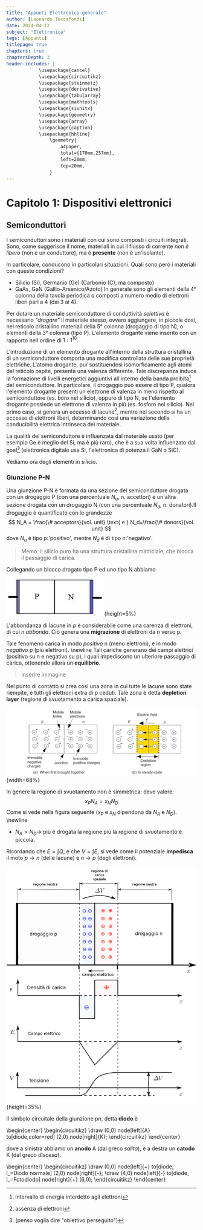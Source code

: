 ```yaml
---
title: "Appunti Elettronica generale"
author: [Leonardo Toccafondi]
date: 2024-04-12
subject: "Elettronica"
tags: [Appunti]
titlepage: true
chapters: true
chaptersDepth: 3
header-includes: |
            \usepackage{cancel}
            \usepackage{circuitikz}
            \usepackage{steinmetz}
            \usepackage{derivative}
            \usepackage{tabularray}
            \usepackage{mathtools}
            \usepackage{siunitx}
            \usepackage{geometry}
            \usepackage{array}
            \usepackage{caption}
            \usepackage{hhline}
				\geometry{
					a4paper,
					total={170mm,257mm},
					left=20mm,
					top=20mm,
				}
---
```


# Capitolo 1: Dispositivi elettronici

## Semiconduttori

I semiconduttori sono i materiali con cui sono composti i circuiti integrati.
Sono, come suggerisce il nome, materiali in cui il flusso di corrente *non è 
libero* (non è un conduttore), ma è **presente** (non è un'isolante).

In particolare, conducono in particolari situazioni. Quali sono però i
materiali con queste condizioni?
- Silicio (Si), Germanio (Ge) (Carbonio (C), ma composto)
- GaAs, GaN (Gallio-Arsenico/Azoto)
In generale sono gli elementi della $4°$ colonna della tavola periodica o
composti a numero medio di elettroni liberi pari a 4 (dai 3 ai 4).

Per dotare un materiale semiconduttore di conduttività *selettiva* è necessario
*"drogare"* il materiale stesso, ovvero aggiungere, in piccole dosi, nel reticolo
cristallino materiali della $5°$ colonna (drogaggio di tipo N), o elementi
della $3°$ colonna (tipo P). L'elemento drogante viene inserito
con un rapporto nell'ordine di $1:1^{10}$.

L'introduzione di un elemento drogante all'interno della struttura cristallina
di un semiconduttore comporta una modifica controllata delle sue proprietà
elettriche. L'atomo drogante, pur sostituendosi isomorficamente agli atomi del
reticolo ospite, presenta una valenza differente. Tale discrepanza induce la
formazione di livelli energetici aggiuntivi all'interno della banda proibita[^1]
del semiconduttore. In particolare, il drogaggio può essere di tipo P, qualora
l'elemento drogante presenti un elettrone di valenza in meno rispetto al
semiconduttore (es. boro nel silicio), oppure di tipo N, se l'elemento drogante
possiede un elettrone di valenza in più (es. fosforo nel silicio). Nel primo caso,
si genera un eccesso di lacune[^2], mentre nel secondo si ha un eccesso di elettroni liberi,
determinando così una variazione della conducibilità elettrica intrinseca del materiale.

La qualità del semiconduttore è influenzata dal materiale usato (per esempio Ge
è meglio del Si, ma è più raro), che è a sua volta influenzato dal goal[^3]
(elettronica digitale usa Si, l'elettronica di potenza il GaN o SiC).

Vediamo ora degli elementi in silicio.

[^1]:intervallo di energia interdetto agli elettroni
[^2]:assenza di elettroni
[^3]:(penso voglia dire "obiettivo perseguito")

### Giunzione P-N

Una giunzione P-N è formata da una sezione del semiconduttore drogata con un drogaggio P (con
una percentuale $N_{a}$, n. accettori) e un'altra sezione drogata con un drogaggio N (con una
percentuale $N_{d}$, n. donatori).Il drogaggio è quantificato con le grandezze
$$
N_A = \frac{\# acceptors}{vol. unit} \text{ e } N_d=\frac{\# donors}{vol. unit}
$$
dove $N_a$ è tipo p:'positivo', mentre $N_d$ è di tipo n:'negativo'.

> Memo: il silicio puro ha una struttura cristallina matriciale, che blocca il passaggio di carica.

Collegando un blocco drogato tipo P ed uno tipo N abbiamo

[image1.1]: immagini/0.jpg "Giunzione P-N" 
![Giunzione P-N][image1.1]{height=5%}

L'abbondanza di lacune in $p$ è considerabile come una carenza di elettroni, di cui $n$ *abbonda*.
Ciò genera una **migrazione** di elettroni da n verso p.

Tale fenomeno carica in modo *positivo* n (meno elettroni), e in modo *negativo* p (più elettroni).
\newline
Tali cariche generano dei campi elettrici (positivo su n e negativo su p), i quali impediscono un
ulteriore passaggio di carica, ottenendo allora un **equilibrio**.

> Inserire immagine

Nel punto di contatto si crea così una zona in cui tutte le lacune sono state riempite,
e tutti gli elettroni extra di p ceduti.
Tale zona è detta **depletion layer** (regione di svuotamento a carica spaziale).

[image1.2]: immagini/1.png "Regione di svuotamento"
![Regione di svuotamento][image1.2]{width=68%}

In genere la regione di svuotamento non è simmetrica: deve valere:
$$
x_P N_A = x_N N_D
$$
Come si vede nella figura seguente ($x_P$ e $x_N$ dipendono da $N_A$ e $N_D$). \newline
* $N_A > N_D \to$ più è drogata la regione più la regione di svuotamento è piccola. 

Ricordando che $E=\int Q$, e che $V=\int E$, si vede come il potenziale **impedisca** il moto
$p\rightarrow n$ (delle lacune) e $n\rightarrow p$ (degli elettroni).

[image1.3]: immagini/2.png "Grafici relativi alla regione di svuotamento"
!["Grafici relativi alla regione di svuotamento"][image1.3]{height=35%}

Il simbolo circuitale della giunzione pn, detta **diodo** è

\begin{center}
\begin{circuitikz}
  \draw (0,0) node[left]{A} to[diode,color=red] (2,0) node[right]{K};
\end{circuitikz}
\end{center}

dove a sinistra abbiamo un **anodo** A (dal greco *salita*), e a destra un **catodo** K (dal greco *discesa*).

\begin{center}
\begin{circuitikz}
  \draw (0,0) node[left]{+} to[diode, l_=Diodo normale] (2,0) node[right]{-};
  \draw (4,0) node[left]{-} to[diode, l_=Fotodiodo] node[right]{+} (6,0);
\end{circuitikz}
\end{center}
